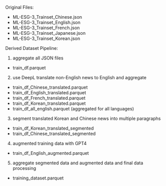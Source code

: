 Original Files:
- ML-ESG-3_Trainset_Chinese.json
- ML-ESG-3_Trainset_English.json
- ML-ESG-3_Trainset_French.json
- ML-ESG-3_Trainset_Japanese.json
- ML-ESG-3_Trainset_Korean.json

Derived Dataset Pipeline: 
1. aggregate all JSON files
- train_df.parquet

2. use DeepL translate non-English news to English and aggregate
- train_df_Chinese_translated.parquet
- train_df_English_translated.parquet
- train_df_French_translated.parquet
- train_df_Korean_translated.parquet
- train_df_all_english.parquet (aggregated for all languages)

3. segment translated Korean and Chinese news into multiple paragraphs
- train_df_Korean_translated_segmented
- train_df_Chinese_translated_segmented

4. augmented training data with GPT4
- train_df_English_augmented.parquet

5. aggregate segmented data and augmented data and final data processing
- training_dataset.parquet
